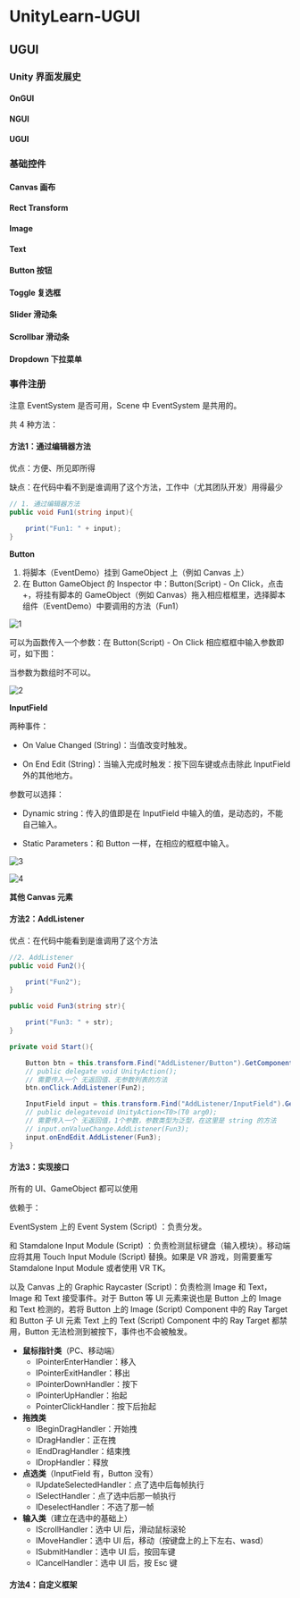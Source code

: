# UnityLearn-UGUI



##  UGUI

### Unity 界面发展史

#### OnGUI

#### NGUI

#### UGUI

### 基础控件

#### Canvas 画布

#### Rect Transform

#### Image

#### Text

#### Button 按钮

#### Toggle 复选框

#### Slider 滑动条

#### Scrollbar 滑动条

#### Dropdown 下拉菜单



####  



### 事件注册

注意 EventSystem 是否可用，Scene 中 EventSystem 是共用的。

共 4 种方法：

#### 方法1：通过编辑器方法

优点：方便、所见即所得

缺点：在代码中看不到是谁调用了这个方法，工作中（尤其团队开发）用得最少

```c#
// 1. 通过编辑器方法
public void Fun1(string input){

  	print("Fun1: " + input);
}
```

**Button**

1. 将脚本（EventDemo）挂到 GameObject 上（例如 Canvas 上）
2. 在 Button GameObject 的 Inspector 中：Button(Script) - On Click，点击 +，将挂有脚本的 GameObject（例如 Canvas）拖入相应框框里，选择脚本组件（EventDemo）中要调用的方法（Fun1）

![1](Pictures/1.png)

可以为函数传入一个参数：在 Button(Script) - On Click 相应框框中输入参数即可，如下图：

当参数为数组时不可以。

![2](Pictures/2.png)

**InputField**

两种事件：

- On Value Changed (String)：当值改变时触发。

- On End Edit (String)：当输入完成时触发：按下回车键或点击除此 InputField 外的其他地方。

参数可以选择：

- Dynamic string：传入的值即是在 InputField 中输入的值，是动态的，不能自己输入。

- Static Parameters：和 Button 一样，在相应的框框中输入。

![3](Pictures/3.png)

![4](Pictures/4.png)

**其他 Canvas 元素**

#### 方法2：AddListener

优点：在代码中能看到是谁调用了这个方法

```c#
//2. AddListener
public void Fun2(){

  	print("Fun2");
}

public void Fun3(string str){

  	print("Fun3: " + str);
}

private void Start(){

    Button btn = this.transform.Find("AddListener/Button").GetComponent<Button>();
    // public delegate void UnityAction();
    // 需要传入一个 无返回值、无参数列表的方法
    btn.onClick.AddListener(Fun2);

    InputField input = this.transform.Find("AddListener/InputField").GetComponent<InputField>();
    // public delegatevoid UnityAction<T0>(T0 arg0);
    // 需要传入一个 无返回值，1个参数，参数类型为泛型，在这里是 string 的方法
    // input.onValueChange.AddListener(Fun3);
    input.onEndEdit.AddListener(Fun3);
}
```

#### 方法3：实现接口

所有的 UI、GameObject 都可以使用

依赖于：

EventSystem 上的 Event System (Script) ：负责分发。

和 Stamdalone Input Module  (Script) ：负责检测鼠标键盘（输入模块）。移动端应将其用 Touch Input Module (Script) 替换。如果是 VR 游戏，则需要重写Stamdalone Input Module 或者使用 VR TK。

以及 Canvas 上的 Graphic Raycaster (Script)：负责检测 Image 和 Text，Image 和 Text 接受事件。对于 Button 等 UI 元素来说也是 Button 上的 Image 和 Text 检测的，若将 Button 上的 Image (Script) Component 中的 Ray Target 和 Button 子 UI 元素 Text 上的 Text (Script) Component 中的 Ray Target 都禁用，Button 无法检测到被按下，事件也不会被触发。

- **鼠标指针类**（PC、移动端）
  - IPointerEnterHandler：移入
  - IPointerExitHandler：移出
  - IPointerDownHandler：按下
  - IPointerUpHandler：抬起
  - PointerClickHandler：按下后抬起
- **拖拽类**
  - IBeginDragHandler：开始拽
  - IDragHandler：正在拽
  - IEndDragHandler：结束拽
  - IDropHandler：释放
- **点选类**（InputField 有，Button 没有）
  - IUpdateSelectedHandler：点了选中后每帧执行
  - ISelectHandler：点了选中后那一帧执行
  - IDeselectHandler：不选了那一帧
- **输入类**（建立在选中的基础上）
  - IScrollHandler：选中 UI 后，滑动鼠标滚轮
  - IMoveHandler：选中 UI 后，移动（按键盘上的上下左右、wasd）
  - ISubmitHandler：选中 UI 后，按回车键
  - ICancelHandler：选中 UI 后，按 Esc 键

#### 方法4：自定义框架

